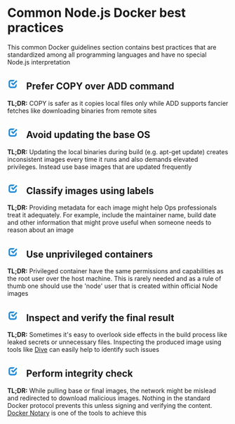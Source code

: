 [✔]: ../../assets/images/checkbox-small-blue.png

# Common Node.js Docker best practices

This common Docker guidelines section contains best practices that are standardized among all programming languages and have no special Node.js interpretation

## ![✔] Prefer COPY over ADD command

**TL;DR:** COPY is safer as it copies local files only while ADD supports fancier fetches like downloading binaries from remote sites

## ![✔] Avoid updating the base OS

**TL;DR:** Updating the local binaries during build (e.g. apt-get update) creates inconsistent images every time it runs and also demands elevated privileges. Instead use base images that are updated frequently

## ![✔] Classify images using labels

**TL;DR:** Providing metadata for each image might help Ops professionals treat it adequately. For example, include the maintainer name, build date and other information that might prove useful when someone needs to reason about an image

## ![✔] Use unprivileged containers

**TL;DR:** Privileged container have the same permissions and capabilities as the root user over the host machine. This is rarely needed and as a rule of thumb one should use the 'node' user that is created within official Node images

## ![✔] Inspect and verify the final result

**TL;DR:** Sometimes it's easy to overlook side effects in the build process like leaked secrets or unnecessary files. Inspecting the produced image using tools like [Dive](https://github.com/wagoodman/dive) can easily help to identify such issues

## ![✔] Perform integrity check

**TL;DR:** While pulling base or final images, the network might be mislead and redirected to download malicious images. Nothing in the standard Docker protocol prevents this unless signing and verifying the content. [Docker Notary](https://docs.docker.com/notary/getting_started/) is one of the tools to achieve this